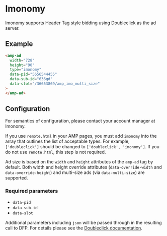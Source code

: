 <!---
Copyright 2018 The AMP HTML Authors. All Rights Reserved.

Licensed under the Apache License, Version 2.0 (the "License");
you may not use this file except in compliance with the License.
You may obtain a copy of the License at

      http://www.apache.org/licenses/LICENSE-2.0

Unless required by applicable law or agreed to in writing, software
distributed under the License is distributed on an "AS-IS" BASIS,
WITHOUT WARRANTIES OR CONDITIONS OF ANY KIND, either express or implied.
See the License for the specific language governing permissions and
limitations under the License.
-->

# Imonomy

Imonomy supports Header Tag style bidding using Doubleclick as the ad server.

## Example

```html
<amp-ad
  width="728"
  height="90"
  type="imonomy"
  data-pid="5656544455"
  data-sub-id="636gd"
  data-slot="/36653869/amp_imo_multi_size"
>
</amp-ad>
```

## Configuration

For semantics of configuration, please contact your account manager at Imonomy.

If you use `remote.html` in your AMP pages, you must add `imonomy` into the
array that outlines the list of acceptable types. For example, `['doubleclick']`
should be changed to `['doubleclick', 'imonomy']`. If you do not use
`remote.html`, this step is not required.

Ad size is based on the `width` and `height` attributes of the `amp-ad` tag by
default. Both width and height override attributes (`data-override-width` and
`data-override-height`) and multi-size ads (via `data-multi-size`) are
supported.

### Required parameters

- `data-pid`
- `data-sub-id`
- `data-slot`

Additional parameters including `json` will be passed through in the resulting
call to DFP. For details please see the
[Doubleclick documentation](https://github.com/ampproject/amphtml/blob/master/ads/google/doubleclick.md).
